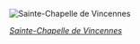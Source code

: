 
![Sainte-Chapelle de Vincennes](https://upload.wikimedia.org/wikipedia/commons/thumb/2/28/Interior_of_Sainte_Chapelle%2C_Vincennes_140308_1.jpg/600px-Interior_of_Sainte_Chapelle%2C_Vincennes_140308_1.jpg)

*[Sainte-Chapelle de Vincennes](https://wikipedia.org/wiki/File:Interior_of_Sainte_Chapelle,_Vincennes_140308_1.jpg)*
